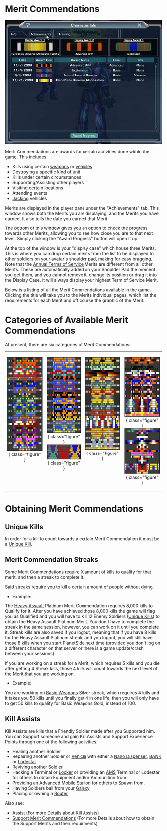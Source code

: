 # Merit Commendations

![](../images/Achievements_pane.jpg "Achievements_pane.jpg")

Merit Commendations are awards for certain activities done within the game. This
includes:

- Kills using certain [weapons](../weapons/Weapon.md) or
  [vehicles](../vehicles/Vehicle.md)
- Destroying a specific kind of unit
- Kills under certain circumstances
- Supporting/Assisting other players
- Visiting certain locations
- Attending events
- [Jacking](../terminology/Jack.md) vehicles

Merits are displayed in the player pane under the "Achievements" tab. This
window shows both the Merits you are displaying, and the Merits you have earned.
It also tells the date you earned that Merit.

The bottom of this window gives you an option to check the progress towards
other Merits, allowing you to see how close you are to that next level. Simply
clicking the "Award Progress" button will open it up.

At the top of the window is your "display case" which house three Merits. This
is where you can drop certain merits from the list to be displayed to other
soldiers on your avatar's shoulder pad, making for easy bragging. Note that the
[Annual Terms of Service](Term_of_Service.md) Merits are different from all
other Merits. These are automatically added on your Shoulder Pad the moment you
get them, and you cannot remove it, change its position or drag it into the
Display Case. It will always display your highest Term of Service Merit.

Below is a listing of all the Merit Commendations available in the game.
Clicking the title will take you to the Merits individual pages, which list the
requirements for each Merit and off course the graphic of the Merit.

# Categories of Available Merit Commendations

At present, there are six categories of Merit Commendations:

<table border="0">
<tr>
<td width="190" align="center" valign="top">

<b></b> ![](../images/SupportMeritThumb.png){ class="figure" }

</td>
<td width="170" align="center" valign="top">

<b></b> ![](../images/VehMeritThumb.png){ class="figure" } <b></b>
![](../images/DefenseMeritThumb.png){ class="figure" }

</td>
<td width="190" align="center" valign="top">

<b></b> ![](../images/WeaponryMeritThumb2.png){ class="figure" }

</td>
<td width="190" align="center" valign="top">

<b></b> ![](../images/ActivityMeritThumbnail_copy.png){ class="figure" } <b></b>
![](../images/Exclusive_Merit_Commendation.png){ class="figure" }

</td>
</tr>
</table>

# Obtaining Merit Commendations

## Unique Kills

In order for a kill to count towards a certain Merit Commendation it must be a
[Unique Kill](../terminology/Unique_kill.md).

## Merit Commendation Streaks

Some Merit Commendations require X amount of kills to qualify for that merit,
and then a streak to complete it.

Said streaks require you to kill a certain amount of people without dying.

- Example:

The [Heavy Assault](<Heavy_Assault_(Merit).md>) Platinum Merit Commendation
requires 8,000 kills to Qualify for it. After you have achieved those 8,000
kills the game will flag you as Qualified and you will have to kill 12 Enemy
Soldiers ([Unique Kills](../terminology/Unique_kill.md)) to obtain the Heavy
Assault Platinum Merit. You don't have to complete the streak in the same
session, however, you can work on it until you complete it. Streak kills are
also saved if you logout, meaning that if you have 8 kills for the Heavy Assault
Platinum streak, and you logout, you will still have those 8 kills when you
start PlanetSide next time (provided you don't log on a different character on
that server or there is a game update/crash between your sessions).

If you are working on a streak for a Merit, which requires 5 kills and you die
after getting 4 Streak kills, those 4 kills will count towards the next level of
the Merit that you are working on.

- Example:

You are working on [Basic Weapons](<Basic_Weapons_(Merit).md>) Silver streak,
which requires 4 kills and it takes you 50 kills until you finally get 4 in one
life, then you will only have to get 50 kills to qualify for Basic Weapons Gold,
instead of 100.

## Kill Assists

Kill Assists are kills that a Friendly Soldier made after you Supported him. You
can Support someone and gain Kill Assists and Support Experience Points through
one of the following activities:

- Healing another Soldier
- Repairing another Soldier or [Vehicle](../vehicles/Vehicle.md) with either a
  [Nano Dispenser](../weapons/Nano_Dispenser.md),
  [BANK](../weapons/Body_Armor_Nano_Kit.md) or
  [Lodestar](../vehicles/Lodestar.md)
- [Reviving](../terminology/Revive.md) another Soldier
- Hacking a Terminal or [Locker](../items/Lockers.md) or providing an
  [AMS](../vehicles/Advanced_Mobile_Station.md) Terminal or Lodestar for others
  to obtain Equipment and/or Ammunition from.
- Providing an [Advanced Mobile Station](../vehicles/Advanced_Mobile_Station.md)
  for others to Spawn from.
- Having Soldiers bail from your [Galaxy](../vehicles/Galaxy.md)
- Placing or owning a [Router](../vehicles/Router.md)

Also see:

- [Assist](../terminology/Assist.md) (For more Details about Kill Assists)
- [Support Merit Commendations](Support_Merit_Commendations.md) (For more
  Details about how to obtain the Support Merits and their requirments)
